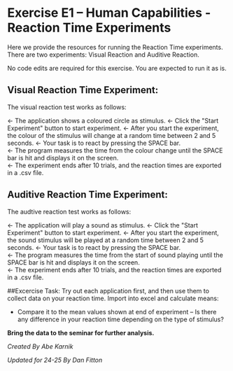# Exercise E1 – Human Capabilities - Reaction Time Experiments

Here we provide the resources for running the Reaction Time experiments. 
There are two experiments: Visual Reaction and Auditive Reaction.


No code edits are required for this exercise. You are expected to run it as is.

## Visual Reaction Time Experiment:

The visual reaction test works as follows:  

←   The application shows a coloured circle as stimulus.
←   Click the "Start Experiment" button to start experiment.
←   After you start the experiment, the colour of the stimulus will change at a random time between 2 and 5 seconds.
←   Your task is to react by pressing the SPACE bar.  
←   The program measures the time from the colour change until the SPACE bar is hit and displays it on the screen.  
←   The experiment ends after 10 trials, and the reaction times are exported in a .csv file. 

## Auditive Reaction Time Experiment:

The audtive reaction test works as follows:  

←   The application will play a sound as stimulus.
←   Click the "Start Experiment" button to start experiment.
←   After you start the experiment, the sound stimulus will be played at a random time between 2 and 5 seconds.
←   Your task is to react by pressing the SPACE bar.  
←   The program measures the time from the start of sound playing until the SPACE bar is hit and displays it on the screen.  
←   The experiment ends after 10 trials, and the reaction times are exported in a .csv file. 

##Excercise Task:
Try out each application first, and then use them to collect data on your reaction time. 
Import into excel and calculate means:
  - Compare it to the mean values shown at end of experiment
  – Is there any difference in your reaction time depending on the type of stimulus?  

**Bring the data to the seminar for further analysis.**

_Created By Abe Karnik_

_Updated for 24-25 By Dan Fitton_
